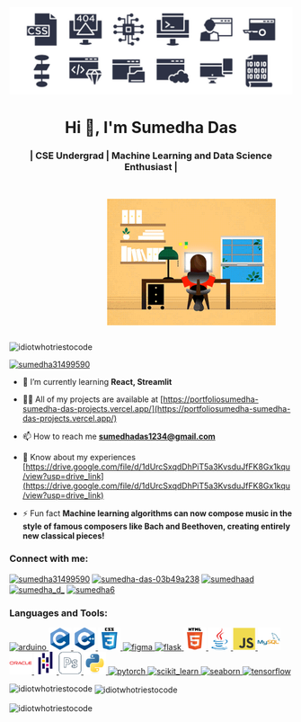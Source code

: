 ![MasterHead](https://github.com/Idiotwhotriestocode/idiotwhotriestocode/blob/main/masterhead.jpg)
<h1 align="center">Hi 👋, I'm Sumedha Das</h1>
<h3 align="center">| CSE Undergrad | Machine Learning and Data Science Enthusiast |</h3>

<img align="right" alt="Coding" width="300" src="https://github.com/Idiotwhotriestocode/idiotwhotriestocode/blob/main/JXA0.gif" style="padding:30px">

<p align="left"> <img src="https://komarev.com/ghpvc/?username=idiotwhotriestocode&label=Profile%20views&color=0e75b6&style=flat" alt="idiotwhotriestocode" /> </p>

<p align="left"> <a href="https://twitter.com/sumedha31499590" target="blank"><img src="https://img.shields.io/twitter/follow/sumedha31499590?logo=twitter&style=for-the-badge" alt="sumedha31499590" /></a> </p>

- 🌱 I’m currently learning **React, Streamlit**

- 👨‍💻 All of my projects are available at [https://portfoliosumedha-sumedha-das-projects.vercel.app/](https://portfoliosumedha-sumedha-das-projects.vercel.app/)

- 📫 How to reach me **sumedhadas1234@gmail.com**

- 📄 Know about my experiences [https://drive.google.com/file/d/1dUrcSxqdDhPiT5a3KvsduJfFK8Gx1kqu/view?usp=drive_link](https://drive.google.com/file/d/1dUrcSxqdDhPiT5a3KvsduJfFK8Gx1kqu/view?usp=drive_link)

- ⚡ Fun fact **Machine learning algorithms can now compose music in the style of famous composers like Bach and Beethoven, creating entirely new classical pieces!**

<h3 align="left">Connect with me:</h3>
<p align="left">
<a href="https://twitter.com/sumedha31499590" target="blank"><img align="center" src="https://raw.githubusercontent.com/rahuldkjain/github-profile-readme-generator/master/src/images/icons/Social/twitter.svg" alt="sumedha31499590" height="30" width="40" /></a>
<a href="https://linkedin.com/in/sumedha-das-03b49a238" target="blank"><img align="center" src="https://raw.githubusercontent.com/rahuldkjain/github-profile-readme-generator/master/src/images/icons/Social/linked-in-alt.svg" alt="sumedha-das-03b49a238" height="30" width="40" /></a>
<a href="https://kaggle.com/sumedhaad" target="blank"><img align="center" src="https://raw.githubusercontent.com/rahuldkjain/github-profile-readme-generator/master/src/images/icons/Social/kaggle.svg" alt="sumedhaad" height="30" width="40" /></a>
<a href="https://instagram.com/sumedha_d_" target="blank"><img align="center" src="https://raw.githubusercontent.com/rahuldkjain/github-profile-readme-generator/master/src/images/icons/Social/instagram.svg" alt="sumedha_d_" height="30" width="40" /></a>
<a href="https://www.leetcode.com/sumedha6" target="blank"><img align="center" src="https://raw.githubusercontent.com/rahuldkjain/github-profile-readme-generator/master/src/images/icons/Social/leet-code.svg" alt="sumedha6" height="30" width="40" /></a>
</p>

<h3 align="left">Languages and Tools:</h3>
<p align="left"> <a href="https://www.arduino.cc/" target="_blank" rel="noreferrer"> <img src="https://cdn.worldvectorlogo.com/logos/arduino-1.svg" alt="arduino" width="40" height="40"/> </a> <a href="https://www.cprogramming.com/" target="_blank" rel="noreferrer"> <img src="https://raw.githubusercontent.com/devicons/devicon/master/icons/c/c-original.svg" alt="c" width="40" height="40"/> </a> <a href="https://www.w3schools.com/cpp/" target="_blank" rel="noreferrer"> <img src="https://raw.githubusercontent.com/devicons/devicon/master/icons/cplusplus/cplusplus-original.svg" alt="cplusplus" width="40" height="40"/> </a> <a href="https://www.w3schools.com/css/" target="_blank" rel="noreferrer"> <img src="https://raw.githubusercontent.com/devicons/devicon/master/icons/css3/css3-original-wordmark.svg" alt="css3" width="40" height="40"/> </a> <a href="https://www.figma.com/" target="_blank" rel="noreferrer"> <img src="https://www.vectorlogo.zone/logos/figma/figma-icon.svg" alt="figma" width="40" height="40"/> </a> <a href="https://flask.palletsprojects.com/" target="_blank" rel="noreferrer"> <img src="https://www.vectorlogo.zone/logos/pocoo_flask/pocoo_flask-icon.svg" alt="flask" width="40" height="40"/> </a> <a href="https://www.w3.org/html/" target="_blank" rel="noreferrer"> <img src="https://raw.githubusercontent.com/devicons/devicon/master/icons/html5/html5-original-wordmark.svg" alt="html5" width="40" height="40"/> </a> <a href="https://www.java.com" target="_blank" rel="noreferrer"> <img src="https://raw.githubusercontent.com/devicons/devicon/master/icons/java/java-original.svg" alt="java" width="40" height="40"/> </a> <a href="https://developer.mozilla.org/en-US/docs/Web/JavaScript" target="_blank" rel="noreferrer"> <img src="https://raw.githubusercontent.com/devicons/devicon/master/icons/javascript/javascript-original.svg" alt="javascript" width="40" height="40"/> </a> <a href="https://www.mysql.com/" target="_blank" rel="noreferrer"> <img src="https://raw.githubusercontent.com/devicons/devicon/master/icons/mysql/mysql-original-wordmark.svg" alt="mysql" width="40" height="40"/> </a> <a href="https://www.oracle.com/" target="_blank" rel="noreferrer"> <img src="https://raw.githubusercontent.com/devicons/devicon/master/icons/oracle/oracle-original.svg" alt="oracle" width="40" height="40"/> </a> <a href="https://pandas.pydata.org/" target="_blank" rel="noreferrer"> <img src="https://raw.githubusercontent.com/devicons/devicon/2ae2a900d2f041da66e950e4d48052658d850630/icons/pandas/pandas-original.svg" alt="pandas" width="40" height="40"/> </a> <a href="https://www.photoshop.com/en" target="_blank" rel="noreferrer"> <img src="https://raw.githubusercontent.com/devicons/devicon/master/icons/photoshop/photoshop-line.svg" alt="photoshop" width="40" height="40"/> </a> <a href="https://www.python.org" target="_blank" rel="noreferrer"> <img src="https://raw.githubusercontent.com/devicons/devicon/master/icons/python/python-original.svg" alt="python" width="40" height="40"/> </a> <a href="https://pytorch.org/" target="_blank" rel="noreferrer"> <img src="https://www.vectorlogo.zone/logos/pytorch/pytorch-icon.svg" alt="pytorch" width="40" height="40"/> </a> <a href="https://scikit-learn.org/" target="_blank" rel="noreferrer"> <img src="https://upload.wikimedia.org/wikipedia/commons/0/05/Scikit_learn_logo_small.svg" alt="scikit_learn" width="40" height="40"/> </a> <a href="https://seaborn.pydata.org/" target="_blank" rel="noreferrer"> <img src="https://seaborn.pydata.org/_images/logo-mark-lightbg.svg" alt="seaborn" width="40" height="40"/> </a> <a href="https://www.tensorflow.org" target="_blank" rel="noreferrer"> <img src="https://www.vectorlogo.zone/logos/tensorflow/tensorflow-icon.svg" alt="tensorflow" width="40" height="40"/> </a> </p>

<p><img align="left" src="https://github-readme-stats.vercel.app/api/top-langs?username=idiotwhotriestocode&show_icons=true&locale=en&layout=compact" alt="idiotwhotriestocode" /></p>

<p>&nbsp;<img align="center" src="https://github-readme-stats.vercel.app/api?username=idiotwhotriestocode&show_icons=true&locale=en" alt="idiotwhotriestocode" /></p>

<p><img align="center" src="https://github-readme-streak-stats.herokuapp.com/?user=idiotwhotriestocode&" alt="idiotwhotriestocode" /></p>
